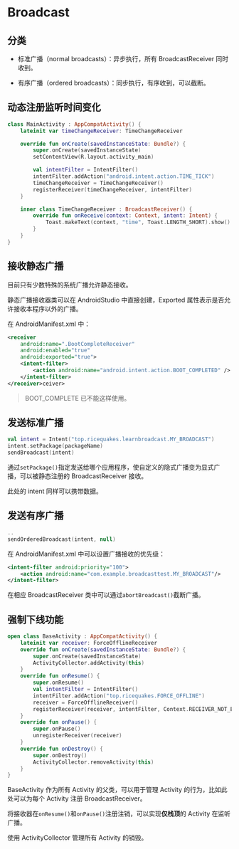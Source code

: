 # Broadcast

## 分类

- 标准广播（normal broadcasts）：异步执行，所有 BroadcastReceiver 同时收到。

- 有序广播（ordered broadcasts）：同步执行，有序收到，可以截断。

## 动态注册监听时间变化

```kotlin
class MainActivity : AppCompatActivity() {
    lateinit var timeChangeReceiver: TimeChangeReceiver

    override fun onCreate(savedInstanceState: Bundle?) {
        super.onCreate(savedInstanceState)
        setContentView(R.layout.activity_main)

        val intentFilter = IntentFilter()
        intentFilter.addAction("android.intent.action.TIME_TICK")
        timeChangeReceiver = TimeChangeReceiver()
        registerReceiver(timeChangeReceiver, intentFilter)
    }

    inner class TimeChangeReceiver : BroadcastReceiver() {
        override fun onReceive(context: Context, intent: Intent) {
            Toast.makeText(context, "time", Toast.LENGTH_SHORT).show()
        }
    }
}
```

## 接收静态广播

目前只有少数特殊的系统广播允许静态接收。

静态广播接收器类可以在 AndroidStudio 中直接创建，Exported 属性表示是否允许接收本程序以外的广播。

在 AndroidManifest.xml 中：

```xml
<receiver
    android:name=".BootCompleteReceiver"
    android:enabled="true"
    android:exported="true">
    <intent-filter>
        <action android:name="android.intent.action.BOOT_COMPLETED" />
    </intent-filter>
</receiver>ceiver>
```

> BOOT_COMPLETE 已不能这样使用。

## 发送标准广播

```kotlin
val intent = Intent("top.ricequakes.learnbroadcast.MY_BROADCAST")
intent.setPackage(packageName)
sendBroadcast(intent)
```

通过`setPackage()`指定发送给哪个应用程序，使自定义的隐式广播变为显式广播，可以被静态注册的 BroadcastReceiver 接收。

此处的 intent 同样可以携带数据。

## 发送有序广播

```kotlin
..
sendOrderedBroadcast(intent, null) 
```

在 AndroidManifest.xml 中可以设置广播接收的优先级：

```xml
<intent-filter android:priority="100"> 
    <action android:name="com.example.broadcasttest.MY_BROADCAST"/> 
</intent-filter> 
```

在相应 BroadcastReceiver 类中可以通过`abortBroadcast()`截断广播。

## 强制下线功能

```kotlin
open class BaseActivity : AppCompatActivity() {
    lateinit var receiver: ForceOfflineReceiver
    override fun onCreate(savedInstanceState: Bundle?) {
        super.onCreate(savedInstanceState)
        ActivityCollector.addActivity(this)
    }
    override fun onResume() {
        super.onResume()
        val intentFilter = IntentFilter()
        intentFilter.addAction("top.ricequakes.FORCE_OFFLINE")
        receiver = ForceOfflineReceiver()
        registerReceiver(receiver, intentFilter, Context.RECEIVER_NOT_EXPORTED)
    }
    override fun onPause() {
        super.onPause()
        unregisterReceiver(receiver)
    }
    override fun onDestroy() {
        super.onDestroy()
        ActivityCollector.removeActivity(this)
    }
}
```

BaseActivity 作为所有 Activity 的父类，可以用于管理 Activity 的行为，比如此处可以为每个 Activity 注册 BroadcastReceiver。

将接收器在`onResume()`和`onPause()`注册注销，可以实现**仅栈顶**的 Activity 在监听广播。

使用 ActivityCollector 管理所有 Activity 的销毁。
